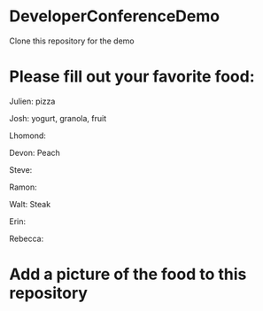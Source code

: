 # DeveloperConferenceDemo

Clone this repository for the demo

# Please fill out your favorite food:

Julien: pizza

Josh: yogurt, granola, fruit

Lhomond:

Devon: Peach

Steve:

Ramon:

Walt: Steak

Erin:

Rebecca:

# Add a picture of the food to this repository
